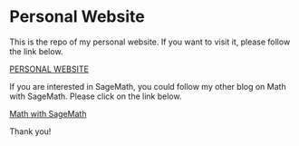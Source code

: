 # Personal Website

This is the repo of my personal website. If you want to visit it, please follow the link below.

[PERSONAL WEBSITE](https://dbalague.github.io/personal)

If you are interested in SageMath, you could follow my other blog on Math with SageMath. Please click on the link below.

[Math with SageMath](https://dbalague.github.io/mathwithsagemath/)

Thank you!